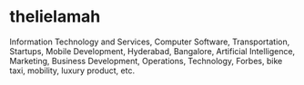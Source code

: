 # thelielamah
Information Technology and Services, Computer Software, Transportation, Startups, Mobile Development, Hyderabad, Bangalore, Artificial Intelligence, Marketing, Business Development, Operations, Technology, Forbes, bike taxi, mobility, luxury product, etc.
